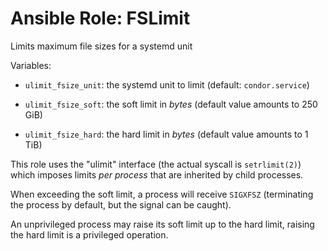 # Ansible Role: FSLimit

Limits maximum file sizes for a systemd unit

Variables:

- `ulimit_fsize_unit`: the systemd unit to limit (default: `condor.service`)

- `ulimit_fsize_soft`: the soft limit in *bytes* (default value amounts to 250 GiB)

- `ulimit_fsize_hard`: the hard limit in *bytes* (default value amounts to 1 TiB)

This role uses the "ulimit" interface (the actual syscall is `setrlimit(2)`)
which imposes limits *per process* that are inherited by child processes.

When exceeding the soft limit, a process will receive `SIGXFSZ`
(terminating the process by default, but the signal can be caught).

An unprivileged process may raise its soft limit up to the hard limit,
raising the hard limit is a privileged operation.

